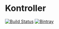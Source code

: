 # Kontroller

[![Build Status](https://travis-ci.org/isapp/kontroller.svg?branch=master)](https://travis-ci.org/isapp/kontroller)
[![Bintray](https://img.shields.io/bintray/v/isapp/kontroller/kontroller-android.svg)](https://bintray.com/isapp/kontroller)